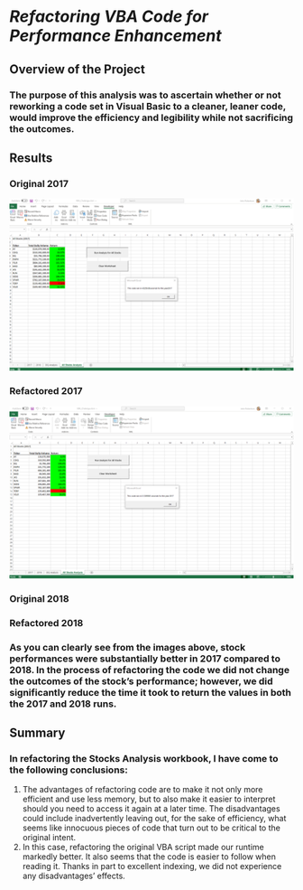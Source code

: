 # **_Refactoring VBA Code for Performance Enhancement_**

## **Overview of the Project**

### The purpose of this analysis was to ascertain whether or not reworking a code set in Visual Basic to a cleaner, leaner code, would improve the efficiency and legibility while not sacrificing the outcomes.

## **Results**

### Original 2017
![2017 OG](https://github.com/johnrobertsonaustin/Stock-analysis/blob/6283c6167e070fa40cfcd5c33db07a143f044813/Resources/2017%20OG.png)
### Refactored 2017
![2017 Refactored](https://github.com/johnrobertsonaustin/Stock-analysis/blob/c8aa4c7740d65ed500cc47e80e55260c12bf7d56/Resources/2017%20Refactored.png)
### Original 2018

### Refactored 2018 


### As you can clearly see from the images above, stock performances were substantially better in 2017 compared to 2018. In the process of refactoring the code we did not change the outcomes of the stock’s performance; however, we did significantly reduce the time it took to return the values in both the 2017 and 2018 runs.

## **Summary**

### In refactoring the Stocks Analysis workbook, I have come to the following conclusions:
1)	The advantages of refactoring code are to make it not only more efficient and use less memory, but to also make it easier to interpret should you need to access it again at a later time. The disadvantages could include inadvertently leaving out, for the sake of efficiency, what seems like innocuous pieces of code that turn out to be critical to the original intent.
2)	In this case, refactoring the original VBA script made our runtime markedly better. It also seems that the code is easier to follow when reading it. Thanks in part to excellent indexing, we did not experience any disadvantages’ effects.
